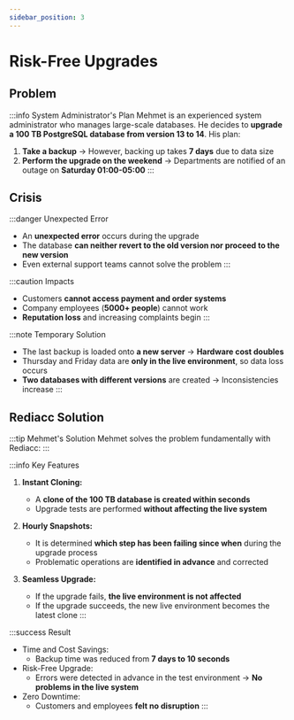 ```yaml
---
sidebar_position: 3
---
```


# Risk-Free Upgrades

## Problem

:::info System Administrator's Plan
Mehmet is an experienced system administrator who manages large-scale databases. He decides to **upgrade a 100 TB PostgreSQL database from version 13 to 14**. His plan:

1. **Take a backup** → However, backing up takes **7 days** due to data size
2. **Perform the upgrade on the weekend** → Departments are notified of an outage on **Saturday 01:00-05:00**
:::

## Crisis

:::danger Unexpected Error
- An **unexpected error** occurs during the upgrade
- The database **can neither revert to the old version nor proceed to the new version**
- Even external support teams cannot solve the problem
:::

:::caution Impacts
- Customers **cannot access payment and order systems**
- Company employees (**5000+ people**) cannot work
- **Reputation loss** and increasing complaints begin
:::

:::note Temporary Solution
- The last backup is loaded onto **a new server** → **Hardware cost doubles**
- Thursday and Friday data are **only in the live environment**, so data loss occurs
- **Two databases with different versions** are created → Inconsistencies increase
:::

## Rediacc Solution

:::tip Mehmet's Solution
Mehmet solves the problem fundamentally with Rediacc:
:::

:::info Key Features
1. **Instant Cloning:**
   - A **clone of the 100 TB database is created within seconds**
   - Upgrade tests are performed **without affecting the live system**

2. **Hourly Snapshots:**
   - It is determined **which step has been failing since when** during the upgrade process
   - Problematic operations are **identified in advance** and corrected

3. **Seamless Upgrade:**
   - If the upgrade fails, **the live environment is not affected**
   - If the upgrade succeeds, the new live environment becomes the latest clone
:::

:::success Result
- Time and Cost Savings:
  - Backup time was reduced from **7 days to 10 seconds**
- Risk-Free Upgrade:
  - Errors were detected in advance in the test environment → **No problems in the live system**
- Zero Downtime:
  - Customers and employees **felt no disruption**
:::